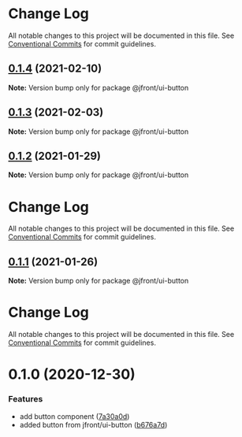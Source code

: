 # Change Log

All notable changes to this project will be documented in this file.
See [Conventional Commits](https://conventionalcommits.org) for commit guidelines.

## [0.1.4](https://github.com/Jepria/jfront-ui/compare/@jfront/ui-button@0.1.3...@jfront/ui-button@0.1.4) (2021-02-10)

**Note:** Version bump only for package @jfront/ui-button





## [0.1.3](https://github.com/Jepria/jfront-ui/compare/@jfront/ui-button@0.1.2...@jfront/ui-button@0.1.3) (2021-02-03)

**Note:** Version bump only for package @jfront/ui-button





## [0.1.2](https://github.com/Jepria/jfront-ui/compare/@jfront/ui-button@0.1.1...@jfront/ui-button@0.1.2) (2021-01-29)

**Note:** Version bump only for package @jfront/ui-button





# Change Log

All notable changes to this project will be documented in this file. See
[Conventional Commits](https://conventionalcommits.org) for commit guidelines.

## [0.1.1](https://github.com/Jepria/jfront-ui/compare/@jfront/ui-button@0.1.0...@jfront/ui-button@0.1.1) (2021-01-26)

**Note:** Version bump only for package @jfront/ui-button

# Change Log

All notable changes to this project will be documented in this file. See
[Conventional Commits](https://conventionalcommits.org) for commit guidelines.

# 0.1.0 (2020-12-30)

### Features

- add button component
  ([7a30a0d](https://github.com/Jepria/jfront-ui/commit/7a30a0d6823a1a705dfef9cd145e3ba7cf26f919))
- added button from jfront/ui-button
  ([b676a7d](https://github.com/Jepria/jfront-ui/commit/b676a7d6e6e3d6ad4ed039384a0bc4485ea2c7ae))

